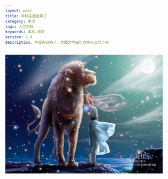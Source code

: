 ```yaml
---
layout: post
title: 本科生涯结束了
category: 生活
tags: 人生阶段
keywords: 本科,结束
version: 1.0
description: 毕设答辩完了，大概大学四年也等于交代了吧
---
```


![1][image-1]

[image-1]:	/public/img/constellation/sz.jpg